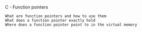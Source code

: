 C - Function pointers

    What are function pointers and how to use them
    What does a function pointer exactly hold
    Where does a function pointer point to in the virtual memory

